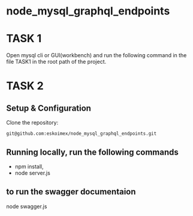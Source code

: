 # node_mysql_graphql_endpoints


# TASK 1

Open mysql cli or GUI(workbench) and run the following command in the file TASK1 in the root path of the project.


# TASK 2

## Setup & Configuration
Clone the repository:
```
git@github.com:eskoimex/node_mysql_graphql_endpoints.git
```

## Running locally, run the following commands
- npm install,
- node server.js

## to run the swagger documentaion
node swagger.js
